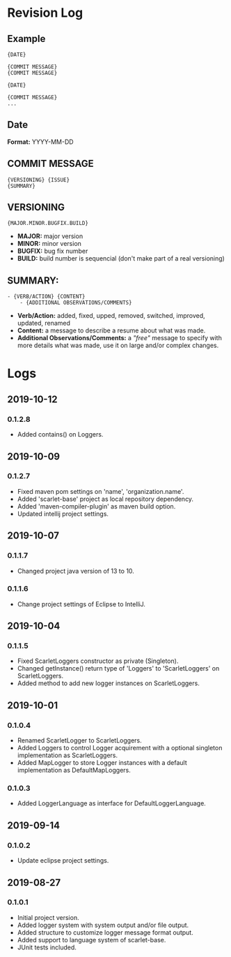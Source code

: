 # Revision Log

## Example

```
{DATE}

{COMMIT MESSAGE}
{COMMIT MESSAGE}

{DATE}

{COMMIT MESSAGE}
...
```

## Date

**Format:** YYYY-MM-DD

## COMMIT MESSAGE

```
{VERSIONING} {ISSUE}
{SUMMARY}
```

## VERSIONING

```
{MAJOR.MINOR.BUGFIX.BUILD}
```

- **MAJOR:** major version
- **MINOR:** minor version
- **BUGFIX:** bug fix number
- **BUILD:** build number is sequencial (don't make part of a real versioning)

## SUMMARY:

```
- {VERB/ACTION} {CONTENT}
	- {ADDITIONAL OBSERVATIONS/COMMENTS}
```

- **Verb/Action:** added, fixed, upped, removed, switched, improved, updated, renamed
- **Content:** a message to describe a resume about what was made.
- **Additional Observations/Comments:** a *"free"* message to specify with more details what was made, use it on large and/or complex changes.

# Logs

## 2019-10-12

### 0.1.2.8
- Added contains() on Loggers.

## 2019-10-09

### 0.1.2.7
- Fixed maven pom settings on 'name', 'organization.name'.
- Added 'scarlet-base' project as local repository dependency.
- Added 'maven-compiler-plugin' as maven build option.
- Updated intellij project settings.

## 2019-10-07

### 0.1.1.7
- Changed project java version of 13 to 10.

### 0.1.1.6
- Change project settings of Eclipse to IntelliJ.

## 2019-10-04

### 0.1.1.5
- Fixed ScarletLoggers constructor as private (Singleton).
- Changed getInstance() return type of 'Loggers<LoggerLanguage>' to 'ScarletLoggers' on ScarletLoggers.
- Added method to add new logger instances on ScarletLoggers.

## 2019-10-01

### 0.1.0.4
- Renamed ScarletLogger to ScarletLoggers.
- Added Loggers to control Logger acquirement with a optional singleton implementation as ScarletLoggers.
- Added MapLogger to store Logger instances with a default implementation as DefaultMapLoggers.

### 0.1.0.3
- Added LoggerLanguage as interface for DefaultLoggerLanguage.

## 2019-09-14

### 0.1.0.2
- Update eclipse project settings.

## 2019-08-27

### 0.1.0.1
- Initial project version.
- Added logger system with system output and/or file output.
- Added structure to customize logger message format output.
- Added support to language system of scarlet-base.
- JUnit tests included.